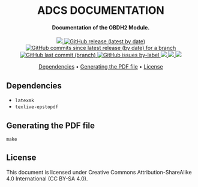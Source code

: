 <h1 align="center">
	ADCS DOCUMENTATION
	<br>
</h1>

<h4 align="center">Documentation of the OBDH2 Module.</h4>

<p align="center">
    <a href="https://github.com/spacelab-ufsc/spacelab#versioning">
        <img src="https://img.shields.io/badge/status-in%20development-red?style=for-the-badge">
    </a>
    <a href="https://github.com/spacelab-ufsc/adcs/releases">
        <img alt="GitHub release (latest by date)" src="https://img.shields.io/github/v/release/spacelab-ufsc/adcs?style=for-the-badge">
    </a>
    <a href="https://github.com/spacelab-ufsc/adcs/releases">
        <img alt="GitHub commits since latest release (by date) for a branch" src="https://img.shields.io/github/commits-since/spacelab-ufsc/adcs/latest/documentation?style=for-the-badge">
    </a>
    <a href="https://github.com/spacelab-ufsc/adcs/commits/master">
        <img alt="GitHub last commit (branch)" src="https://img.shields.io/github/last-commit/spacelab-ufsc/adcs/documentation?style=for-the-badge">
    </a>
    <a href="https://github.com/spacelab-ufsc/adcs/issues">
    	<img alt="GitHub issues by-label" src="https://img.shields.io/github/issues/spacelab-ufsc/adcs/documentation?style=for-the-badge">
	</a>
	<a href="">
		<img src="https://img.shields.io/badge/DOC%20tool-LaTeX-yellow?style=for-the-badge">
	</a>
    <a href="#license">
        <img src="https://img.shields.io/badge/LICENSE-CC%20BY--SA%204.0-yellow?style=for-the-badge">
    </a>
    <a href="https://github.com/spacelab-ufsc/obdh2/actions">
        <img src="https://img.shields.io/github/workflow/status/spacelab-ufsc/adcs/Build%20LaTeX%20documentation?style=for-the-badge">
    </a>
</p>

<p align="center">
	<a href="#dependencies">Dependencies</a> •
	<a href="#generating-the-pdf-file">Generating the PDF file</a> •
	<a href="#license">License</a>
</p>

## Dependencies

- ```latexmk```
- ```texlive-epstopdf```

## Generating the PDF file

```
make
```

## License

This document is licensed under Creative Commons Attribution-ShareAlike 4.0 International (CC BY-SA 4.0).


